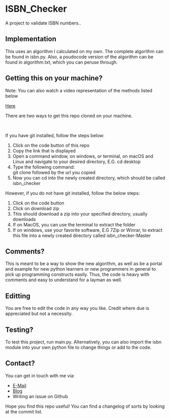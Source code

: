# ISBN_Checker
A project to validate ISBN numbers..

<h2>Implementation</h2>
<p>This uses an algorithm I calculated on my own. The complete algorithm can be found in isbn.py. Also, a psudocode version of the algorithm can be found in algorithm.txt, which you can peruse through.</p>
<h2>Getting this on your machine? </h2>
<p>Note: You can also watch a video representation of the methods listed below</p>
<a href="https://youtu.be/yPl70xpz9wQ">Here</a>
<p>There are two ways to get this repo cloned on your machine.</p>
<br>
<p>If you have git installed, follow the steps below:</p>
<ol>
<li>Click on the code button of this repo</li>
<li>Copy the link that is displayed</li>
<li>Open a command window, on windows, or terminal, on macOS and Linux and navigate to your desired directory, E.G. cd desktop</li>
<li>Type the following command: <br>git clone followed by the url you copied</li>
<li>Now you can cd into the newly created directory, which should be called isbn_checker</li>
</ol>
<p>However, if you do not have git installed, follow the below steps:</p>
<ol>
<li>Click on the code button</li>
<li>Click on download zip</li>
<li>This should download a zip into your specified directory, usually downloads</li>
<li>If on MacOS, you can use the terminal to extract the folder</li>
<li>If on windows, use your favorite software, E.G 7Zip or Winrar, to extract this file into a newly created directory called isbn_checker-Master</li>
</ol>
<h2>Comments?</h2>
This is meant to be a way to show the new algorithm, as well as be a portal and example for new python learners or new programmers in general to pick up programming constructs easily. Thus, the code is heavy with comments and easy to understand for a layman as well.
<h2>Editting</h2>
You are free to edit the code in any way you like. Credit where due is appreciated but not a necessity.
<h2>Testing?</h2>
<p>To test this project, run main.py. Alternatively, you can also import the isbn module into your own python file to change things or add to the code.</p>
<h2>Contact?</h2>
<p>You can get in touch with me via:</p>
<ul>
<li><a href="mailto:pranavsavla2003@gmail.com">E-Mail</a></li>
<li><a href="https://techwithphoenix.blogspot.com">Blog</a></li>
<li>Writing an issue on Github</li>
</ul>
<p>Hope you find this repo useful! You can find a changelog of sorts by looking at the commit list.</p>
